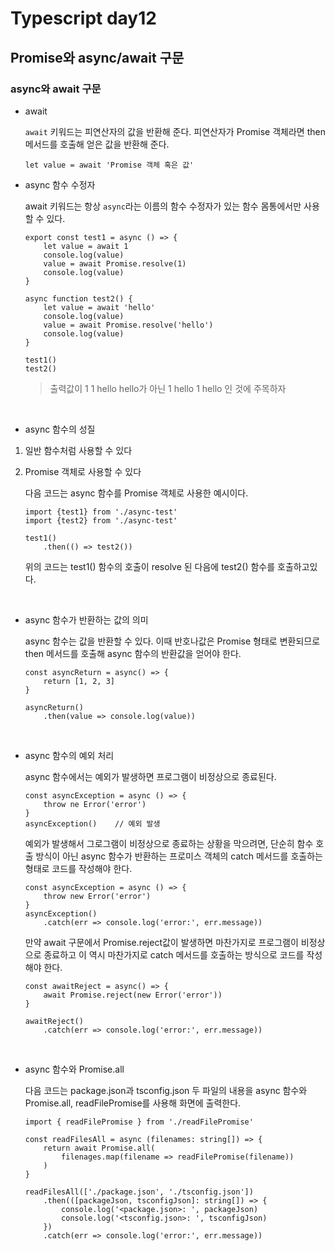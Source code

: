 # Typescript day12

## Promise와 async/await 구문

### async와 await 구문

- await

    `await` 키워드는 피연산자의 값을 반환해 준다. 피연산자가 Promise 객체라면 then 메서드를 호출해 얻은 값을 반환해 준다.

    `let value = await 'Promise 객체 혹은 값'`

- async 함수 수정자

    await 키워드는 항상 `async`라는 이름의 함수 수정자가 있는 함수 몸통에서만 사용할 수 있다.

    ```
    export const test1 = async () => {
        let value = await 1
        console.log(value)
        value = await Promise.resolve(1)
        console.log(value)
    }

    async function test2() {
        let value = await 'hello'
        console.log(value)
        value = await Promise.resolve('hello')
        console.log(value)
    }

    test1()
    test2()
    ```
    > 출력값이 1 1 hello hello가 아닌 1 hello 1 hello 인 것에 주목하자

<br>

- async 함수의 성질

1. 일반 함수처럼 사용할 수 있다
2. Promise 객체로 사용할 수 있다

    다음 코드는 async 함수를 Promise 객체로 사용한 예시이다. 
    ```
    import {test1} from './async-test'
    import {test2} from './async-test'

    test1()
        .then(() => test2())
    ```

    위의 코드는 test1() 함수의 호출이 resolve 된 다음에 test2() 함수를 호출하고있다.
    
<br>

- async 함수가 반환하는 값의 의미

    async 함수는 값을 반환할 수 있다. 이때 반호나값은 Promise 형태로 변환되므로 then 메서드를 호출해 async 함수의 반환값을 얻어야 한다.

    ```
    const asyncReturn = async() => {
        return [1, 2, 3]
    }

    asyncReturn()
        .then(value => console.log(value))
    ```

<br>

- async 함수의 예외 처리

    async 함수에서는 예외가 발생하면 프로그램이 비정상으로 종료된다.

    ```
    const asyncException = async () => {
        throw ne Error('error')
    }
    asyncException()    // 예외 발생
    ```

    예외가 발생해서 그로그램이 비정상으로 종료하는 상황을 막으려면, 단순히 함수 호출 방식이 아닌 async 함수가 반환하는 프로미스 객체의 catch 메서드를 호출하는 형태로 코드를 작성해야 한다.

    ```
    const asyncException = async () => {
        throw new Error('error')
    }
    asyncException()
        .catch(err => console.log('error:', err.message))
    ```

    만약 await 구문에서 Promise.reject값이 발생하면 마찬가지로 프로그램이 비정상으로 종료하고 이 역시 마찬가지로 catch 메서드를 호출하는 방식으로 코드를 작성해야 한다.

    ```
    const awaitReject = async() => {
        await Promise.reject(new Error('error'))
    }

    awaitReject()
        .catch(err => console.log('error:', err.message))
    ```

<br>

- async 함수와 Promise.all

    다음 코드는 package.json과 tsconfig.json 두 파일의 내용을 async 함수와 Promise.all, readFilePromise를 사용해 화면에 출력한다.

    ```
    import { readFilePromise } from './readFilePromise'

    const readFilesAll = async (filenames: string[]) => {
        return await Promise.all(
            filenages.map(filename => readFilePromise(filename))
        )
    }

    readFilesAll(['./package.json', './tsconfig.json'])
        .then(([packageJson, tsconfigJson]: string[]) => {
            console.log('<package.json>: ', packageJson)
            console.log('<tsconfig.json>: ', tsconfigJson)
        })
        .catch(err => console.log('error:', err.message))
    ```

